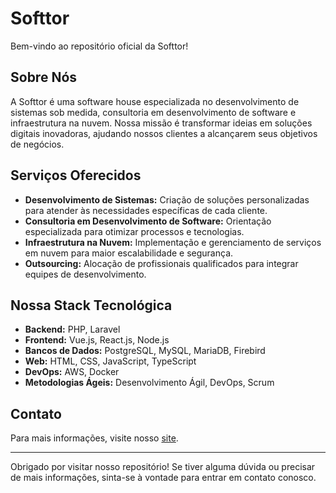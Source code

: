 # Softtor

Bem-vindo ao repositório oficial da Softtor!

## Sobre Nós
A Softtor é uma software house especializada no desenvolvimento de sistemas sob medida, consultoria em desenvolvimento de software e infraestrutura na nuvem. Nossa missão é transformar ideias em soluções digitais inovadoras, ajudando nossos clientes a alcançarem seus objetivos de negócios.

## Serviços Oferecidos
- **Desenvolvimento de Sistemas:** Criação de soluções personalizadas para atender às necessidades específicas de cada cliente.
- **Consultoria em Desenvolvimento de Software:** Orientação especializada para otimizar processos e tecnologias.
- **Infraestrutura na Nuvem:** Implementação e gerenciamento de serviços em nuvem para maior escalabilidade e segurança.
- **Outsourcing:** Alocação de profissionais qualificados para integrar equipes de desenvolvimento.

## Nossa Stack Tecnológica
- **Backend:** PHP, Laravel
- **Frontend:** Vue.js, React.js, Node.js
- **Bancos de Dados:** PostgreSQL, MySQL, MariaDB, Firebird
- **Web:** HTML, CSS, JavaScript, TypeScript
- **DevOps:** AWS, Docker
- **Metodologias Ágeis:** Desenvolvimento Ágil, DevOps, Scrum

## Contato
Para mais informações, visite nosso [site](https://www.softtor.com.br).

---

Obrigado por visitar nosso repositório! Se tiver alguma dúvida ou precisar de mais informações, sinta-se à vontade para entrar em contato conosco.
